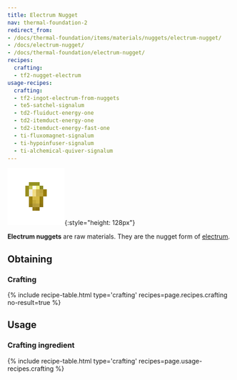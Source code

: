 ```yaml
---
title: Electrum Nugget
nav: thermal-foundation-2
redirect_from:
- /docs/thermal-foundation/items/materials/nuggets/electrum-nugget/
- /docs/electrum-nugget/
- /docs/thermal-foundation/electrum-nugget/
recipes:
  crafting:
  - tf2-nugget-electrum
usage-recipes:
  crafting:
  - tf2-ingot-electrum-from-nuggets
  - te5-satchel-signalum
  - td2-fluiduct-energy-one
  - td2-itemduct-energy-one
  - td2-itemduct-energy-fast-one
  - ti-fluxomagnet-signalum
  - ti-hypoinfuser-signalum
  - ti-alchemical-quiver-signalum
---
```


![Electrum nugget](/assets/images/thermal-foundation-2/nugget-electrum.png){:style="height: 128px"}


**Electrum nuggets** are raw materials. They are the nugget form of
[electrum](/docs/thermal-foundation-2/electrum-ingot/).


Obtaining
---------

### Crafting
{% include recipe-table.html type='crafting' recipes=page.recipes.crafting no-result=true %}


Usage
-----

### Crafting ingredient
{% include recipe-table.html type='crafting' recipes=page.usage-recipes.crafting %}
